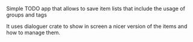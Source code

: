 Simple TODO app that allows to save item lists that include the usage of groups and tags

It uses dialoguer crate to show in screen a nicer version of the items and how to manage them.
